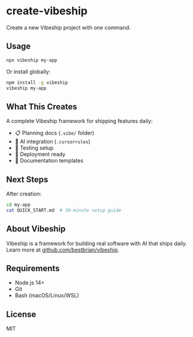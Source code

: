 # create-vibeship

Create a new Vibeship project with one command.

## Usage

```bash
npx vibeship my-app
```

Or install globally:

```bash
npm install -g vibeship
vibeship my-app
```

## What This Creates

A complete Vibeship framework for shipping features daily:

- 📋 Planning docs (`.vibe/` folder)
- 🤖 AI integration (`.cursorrules`)  
- 🧪 Testing setup
- 🚀 Deployment ready
- 📝 Documentation templates

## Next Steps

After creation:

```bash
cd my-app
cat QUICK_START.md  # 30-minute setup guide
```

## About Vibeship

Vibeship is a framework for building real software with AI that ships daily. Learn more at [github.com/bestbrian/vibeship](https://github.com/bestbrian/vibeship).

## Requirements

- Node.js 14+
- Git
- Bash (macOS/Linux/WSL)

## License

MIT